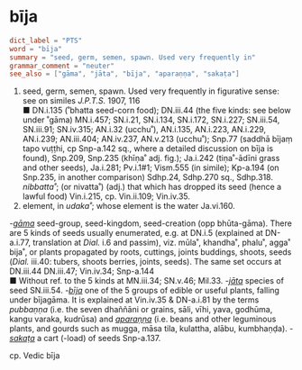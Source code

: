 # bīja

``` toml
dict_label = "PTS"
word = "bīja"
summary = "seed, germ, semen, spawn. Used very frequently in"
grammar_comment = "neuter"
see_also = ["gāma", "jāta", "bīja", "aparaṇṇa", "sakaṭa"]
```

1. seed, germ, semen, spawn. Used very frequently in figurative sense: see on similes *J.P.T.S.* 1907, 116  
   ■ DN.i.135 (˚bhatta seed\-corn food); DN.iii.44 (the five kinds: see below under ˚gāma) MN.i.457; SN.i.21, SN.i.134, SN.i.172, SN.i.227; SN.iii.54, SN.iii.91; SN.iv.315; AN.i.32 (ucchu˚), AN.i.135, AN.i.223, AN.i.229, AN.i.239; AN.iii.404; AN.iv.237, AN.v.213 (ucchu˚); Snp.77 (saddhā bījaṃ tapo vuṭṭhi, cp Snp\-a.142 sq., where a detailed discussion on bīja is found), Snp.209, Snp.235 (khīṇa˚ adj. fig.); Ja.i.242 (tiṇa˚\-ādīni grass and other seeds), Ja.i.281; Pv.i.1#1; Vism.555 (in simile); Kp\-a.194 (on Snp.235, in another comparison) Sdhp.24, Sdhp.270 sq., Sdhp.318. *nibbatta˚*; (or nivatta˚) (adj.) that which has dropped its seed (hence a lawful food) Vin.i.215, cp. Vin.ii.109; Vin.iv.35.
2. element, in *udaka˚*; whose element is the water Ja.vi.160.

*\-[gāma](gāma.md)* seed\-group, seed\-kingdom, seed\-creation (opp bhūta\-gāma). There are 5 kinds of seeds usually enumerated, e.g. at DN.i.5 (explained at DN\-a.i.77, translation at *Dial.* i.6 and passim), viz. mūla˚, khandha˚, phalu˚, agga˚ bija˚, or plants propagated by roots, cuttings, joints buddings, shoots, seeds (*Dial.* iii.40: tubers, shoots berries, joints, seeds). The same set occurs at DN.iii.44 DN.iii.47; Vin.iv.34; Snp\-a.144  
■ Without ref. to the 5 kinds at MN.iii.34; SN.v.46; Mil.33. *\-[jāta](jāta.md)* species of seed SN.iii.54. *\-[bīja](bīja.md)* one of the 5 groups of edible or useful plants, falling under bījagāma. It is explained at Vin.iv.35 & DN\-a.i.81 by the terms *pubbaṇṇa* (i.e. the seven dhaññāni or grains, sāli, vīhi, yava, godhūma, kangu varaka, kudrūsa) and *[aparaṇṇa](aparaṇṇa.md)* (i.e. beans and other leguminous plants, and gourds such as mugga, māsa tila, kulattha, alābu, kumbhaṇḍa). *\-[sakaṭa](sakaṭa.md)* a cart (\-load) of seeds Snp\-a.137.

cp. Vedic bīja

